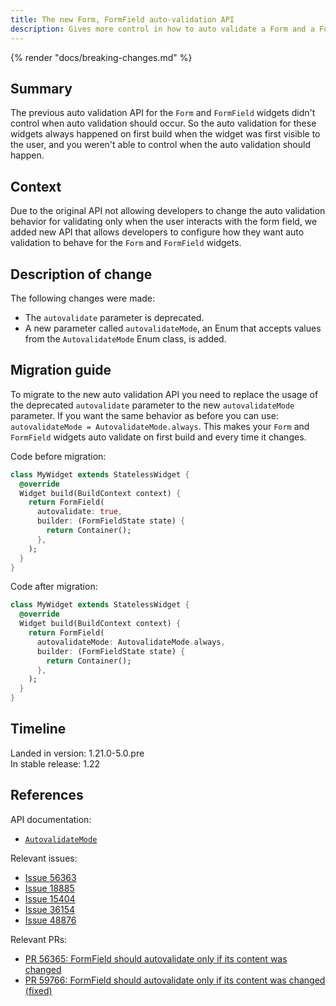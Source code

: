 ```yaml
---
title: The new Form, FormField auto-validation API
description: Gives more control in how to auto validate a Form and a FormField.
---
```


{% render "docs/breaking-changes.md" %}

## Summary

The previous auto validation API for the `Form` and
`FormField` widgets didn't control when auto validation
should occur. So the auto validation for these widgets
always happened on first build when the widget was first
visible to the user, and you weren't able to control
when the auto validation should happen.

## Context

Due to the original API not allowing developers to change
the auto validation behavior for validating only when
the user interacts with the form field, we added new API
that allows developers to configure how they want
auto validation to behave for the `Form` and `FormField`
widgets.

## Description of change

The following changes were made:

* The `autovalidate` parameter is deprecated.
* A new parameter called `autovalidateMode`,
  an Enum that accepts values from the `AutovalidateMode`
  Enum class, is added.

## Migration guide

To migrate to the new auto validation API you need to
replace the usage of the deprecated `autovalidate`
parameter to the new `autovalidateMode` parameter.
If you want the same behavior as before you can use:
`autovalidateMode = AutovalidateMode.always`.
This makes your `Form` and `FormField` widgets auto
validate on first build and every time it changes.

Code before migration:

```dart
class MyWidget extends StatelessWidget {
  @override
  Widget build(BuildContext context) {
    return FormField(
      autovalidate: true,
      builder: (FormFieldState state) {
        return Container();
      },
    );
  }
}
```

Code after migration:

```dart
class MyWidget extends StatelessWidget {
  @override
  Widget build(BuildContext context) {
    return FormField(
      autovalidateMode: AutovalidateMode.always,
      builder: (FormFieldState state) {
        return Container();
      },
    );
  }
}
```

## Timeline

Landed in version: 1.21.0-5.0.pre<br>
In stable release: 1.22

## References

API documentation:

* [`AutovalidateMode`]({{site.api}}/flutter/widgets/AutovalidateMode.html)

Relevant issues:

* [Issue 56363]({{site.repo.flutter}}/issues/56363)
* [Issue 18885]({{site.repo.flutter}}/issues/18885)
* [Issue 15404]({{site.repo.flutter}}/issues/15404)
* [Issue 36154]({{site.repo.flutter}}/issues/36154)
* [Issue 48876]({{site.repo.flutter}}/issues/48876)

Relevant PRs:

* [PR 56365: FormField should autovalidate only if its
  content was changed]({{site.github}}/flutter/pull/56365)
* [PR 59766: FormField should autovalidate only if its
  content was changed
  (fixed)]({{site.repo.flutter}}/pull/59766)
